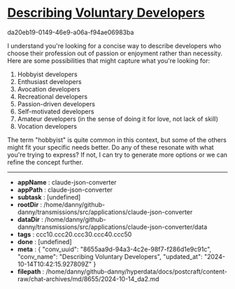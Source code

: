 # [Describing Voluntary Developers](https://claude.ai/chat/8655aa9d-94a3-4c2e-98f7-f286d1e9c91c)

da20eb19-0149-46e9-a06a-f94ae06983ba

 I understand you're looking for a concise way to describe developers who choose their profession out of passion or enjoyment rather than necessity. Here are some possibilities that might capture what you're looking for:

1. Hobbyist developers
2. Enthusiast developers
3. Avocation developers
4. Recreational developers
5. Passion-driven developers
6. Self-motivated developers
7. Amateur developers (in the sense of doing it for love, not lack of skill)
8. Vocation developers

The term "hobbyist" is quite common in this context, but some of the others might fit your specific needs better. Do any of these resonate with what you're trying to express? If not, I can try to generate more options or we can refine the concept further.

---

* **appName** : claude-json-converter
* **appPath** : claude-json-converter
* **subtask** : [undefined]
* **rootDir** : /home/danny/github-danny/transmissions/src/applications/claude-json-converter
* **dataDir** : /home/danny/github-danny/transmissions/src/applications/claude-json-converter/data
* **tags** : ccc10.ccc20.ccc30.ccc40.ccc50
* **done** : [undefined]
* **meta** : {
  "conv_uuid": "8655aa9d-94a3-4c2e-98f7-f286d1e9c91c",
  "conv_name": "Describing Voluntary Developers",
  "updated_at": "2024-10-14T10:42:15.927809Z"
}
* **filepath** : /home/danny/github-danny/hyperdata/docs/postcraft/content-raw/chat-archives/md/8655/2024-10-14_da2.md